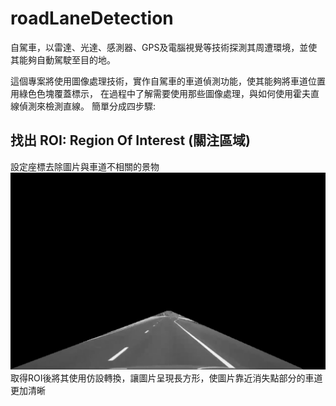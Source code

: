 # roadLaneDetection
自駕車，以雷達、光達、感測器、GPS及電腦視覺等技術探測其周遭環境，並使其能夠自動駕駛至目的地。

這個專案將使用圖像處理技術，實作自駕車的車道偵測功能，使其能夠將車道位置用綠色色塊覆蓋標示，
在過程中了解需要使用那些圖像處理，與如何使用霍夫直線偵測來檢測直線。
簡單分成四步驟:

## 找出 ROI: Region Of Interest (關注區域)
設定座標去除圖片與車道不相關的景物
![](/img/Region.png)
取得ROI後將其使用仿設轉換，讓圖片呈現長方形，使圖片靠近消失點部分的車道更加清晰
